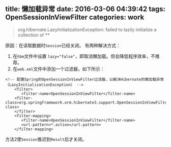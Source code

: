 title: 懒加载异常
date: 2016-03-06 04:39:42
tags: OpenSessionInViewFilter
categories: work
---
> org.hibernate.LazyInitializationException: failed to lazily initialize a collection of **

<!--more-->
原因：在读取数据时`Session`已经关闭。
有两种解决方式：
1. 在`hbm`文件中设置 `lazy="false"`，即取消懒加载。但会降低程序效率，不推荐。
2. 在`web.xml`文件中添加一个过滤器，如下所示：
```
<!-- 配置Spring的OpenSessionInViewFilter过滤器，以解决Hibernate的懒加载异常（LazyInitializationException） -->  
    <filter>  
       <filter-name>OpenSessionInViewFilter</filter-name>  
    <filter-class>org.springframework.orm.hibernate3.support.OpenSessionInViewFilter</filter-class>  
    </filter>  
    <filter-mapping>  
       <filter-name>OpenSessionInViewFilter</filter-name>  
       <url-pattern>*.action</url-pattern>  
    </filter-mapping>
```
方法2使`Session`推迟到`Result`后才关闭。